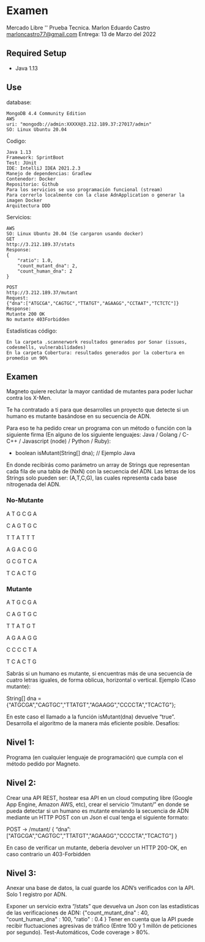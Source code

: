 # Examen
Mercado Libre '' Prueba Tecnica.
Marlon Eduardo Castro
marloncastro77@gmail.com
Entrega: 13 de Marzo del 2022

## Required Setup
* Java 1.13 

## Use

database:
```
MongoDB 4.4 Community Edition
AWS
uri: "mongodb://admin:XXXXX@3.212.189.37:27017/admin"
SO: Linux Ubuntu 20.04
```
Codigo:
```
Java 1.13
Framework: SprintBoot 
Test: JUnit
IDE: IntelliJ IDEA 2021.2.3
Manejo de dependencias: Gradlew
Contenedor: Docker
Repositorio: Github
Para los servicios se uso programación funcional (stream)
Para correrlo localmente con la clase AdnApplication o generar la imagen Docker
Arquitectura DDD
```

Servicios:
```
AWS
SO: Linux Ubuntu 20.04 (Se cargaron usando docker)
GET
http://3.212.189.37/stats
Response:
{
    "ratio": 1.0,
    "count_mutant_dna": 2,
    "count_human_dna": 2
}

POST
http://3.212.189.37/mutant
Request:
{"dna":["ATGCGA","CAGTGC","TTATGT","AGAAGG","CCTAAT","TCTCTC"]}
Response:
Mutante 200 OK
No mutante 403Forbidden
```

Estadísticas código:

```
En la carpeta .scannerwork resultados generados por Sonar (issues, codesmells, vulnerabilidades)
En la carpeta Cobertura: resultados generados por la cobertura en promedio un 90%
```

## Examen
Magneto quiere reclutar la mayor cantidad de mutantes para poder luchar
contra los X-Men.

Te ha contratado a ti para que desarrolles un proyecto que detecte si un
humano es mutante basándose en su secuencia de ADN.

Para eso te ha pedido crear un programa con un método o función con la siguiente firma (En
alguno de los siguiente lenguajes: Java / Golang / C-C++ / Javascript (node) / Python / Ruby):
* boolean isMutant(String[] dna); // Ejemplo Java

En donde recibirás como parámetro un array de Strings que representan cada fila de una tabla
de (NxN) con la secuencia del ADN. Las letras de los Strings solo pueden ser: (A,T,C,G), las
cuales representa cada base nitrogenada del ADN.

### No-Mutante 
A T G C G A 

C A G T G C

T T A T T T

A G A C G G

G C G T C A

T C A C T G


### Mutante
A T G C G A

C A G T G C

T T A T G T

A G A A G G

C C C C T A

T C A C T G



Sabrás si un humano es mutante, si encuentras más de una secuencia de cuatro letras
iguales​, de forma oblicua, horizontal o vertical.
Ejemplo (Caso mutante):

String[] dna = {"ATGCGA","CAGTGC","TTATGT","AGAAGG","CCCCTA","TCACTG"};


En este caso el llamado a la función isMutant(dna) devuelve “true”.
Desarrolla el algoritmo de la manera más eficiente posible.
Desafíos:


## Nivel 1:
Programa (en cualquier lenguaje de programación) que cumpla con el método pedido por
Magneto.

## Nivel 2:
Crear una API REST, hostear esa API en un cloud computing libre (Google App Engine,
Amazon AWS, etc), crear el servicio “/mutant/” en donde se pueda detectar si un humano es
mutante enviando la secuencia de ADN mediante un HTTP POST con un Json el cual tenga el
siguiente formato:

POST → /mutant/
{
“dna”:["ATGCGA","CAGTGC","TTATGT","AGAAGG","CCCCTA","TCACTG"]
}

En caso de verificar un mutante, debería devolver un HTTP 200-OK, en caso contrario un
403-Forbidden

## Nivel 3:
Anexar una base de datos, la cual guarde los ADN’s verificados con la API.
Solo 1 registro por ADN.

Exponer un servicio extra “/stats” que devuelva un Json con las estadísticas de las
verificaciones de ADN: {"count_mutant_dna" : 40, "count_human_dna" : 100, "ratio" : 0.4 }
Tener en cuenta que la API puede recibir fluctuaciones agresivas de tráfico (Entre 100 y 1
millón de peticiones por segundo).
Test-Automáticos, Code coverage > 80%.


